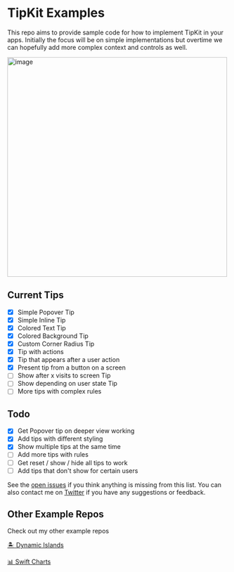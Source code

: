 # TipKit Examples
This repo aims to provide sample code for how to implement TipKit in your apps. Initially the focus will be on simple implementations but overtime we can hopefully add more complex context and controls as well.

<img width="500" alt="image" src="https://github.com/jordibruin/TipKit-Examples/assets/170948/33461d69-d379-4812-a4ed-48984d1cbd18">

## Current Tips
- [x] Simple Popover Tip
- [x] Simple Inline Tip
- [x] Colored Text Tip
- [x] Colored Background Tip
- [x] Custom Corner Radius Tip
- [x] Tip with actions
- [x] Tip that appears after a user action
- [x] Present tip from a button on a screen
- [ ] Show after x visits to screen Tip
- [ ] Show depending on user state Tip
- [ ] More tips with complex rules

## Todo
- [x] Get Popover tip on deeper view working
- [x] Add tips with different styling
- [x] Show multiple tips at the same time
- [ ] Add more tips with rules
- [ ] Get reset / show / hide all tips to work
- [ ] Add tips that don't show for certain users

See the [open issues](https://github.com/jordibruin/TipKit-Examples/issues) if you think anything is missing from this list. You can also contact me on [Twitter](https://www.twitter.com/jordibruin) if you have any suggestions or feedback.

## Other Example Repos
Check out my other example repos

[🏝 Dynamic Islands](https://github.com/jordibruin/Dynamic-Islands)

[📊 Swift Charts](https://github.com/jordibruin/Swift-Charts-Examples)
